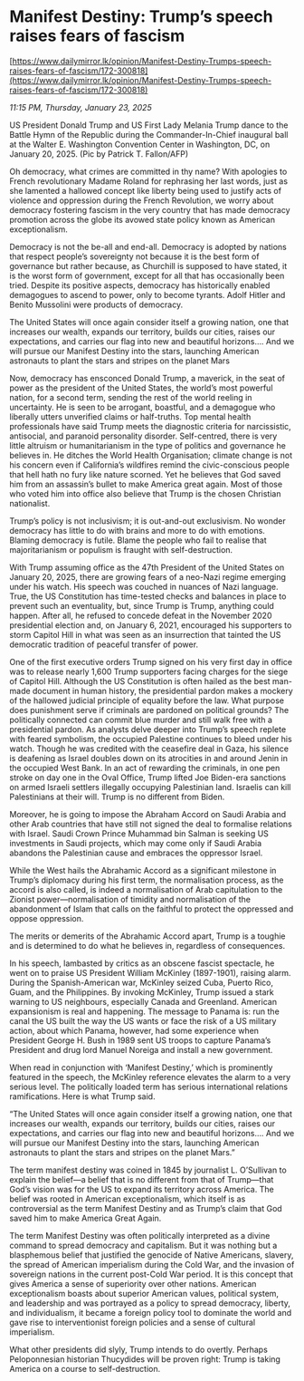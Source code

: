 # Manifest Destiny: Trump’s speech raises fears of fascism

[https://www.dailymirror.lk/opinion/Manifest-Destiny-Trumps-speech-raises-fears-of-fascism/172-300818](https://www.dailymirror.lk/opinion/Manifest-Destiny-Trumps-speech-raises-fears-of-fascism/172-300818)

*11:15 PM, Thursday, January 23, 2025*

US President Donald Trump and US First Lady Melania Trump dance to the Battle Hymn of the Republic during the Commander-In-Chief inaugural ball at the Walter E. Washington Convention Center in Washington, DC, on January 20, 2025. (Pic by Patrick T. Fallon/AFP)

Oh democracy, what crimes are committed in thy name? With apologies to French revolutionary Madame Roland for rephrasing her last words, just as she lamented a hallowed concept like liberty being used to justify acts of violence and oppression during the French Revolution, we worry about democracy fostering fascism in the very country that has made democracy promotion across the globe its avowed state policy known as American exceptionalism.

Democracy is not the be-all and end-all. Democracy is adopted by nations that respect people’s sovereignty not because it is the best form of governance but rather because, as Churchill is supposed to have stated, it is the worst form of government, except for all that has occasionally been tried. Despite its positive aspects, democracy has historically enabled demagogues to ascend to power, only to become tyrants. Adolf Hitler and Benito Mussolini were products of democracy.

The United States will once again consider itself a growing nation, one that increases our wealth, expands our territory, builds our cities, raises our expectations, and carries our flag into new and beautiful horizons…. And we will pursue our Manifest Destiny into the stars, launching American astronauts to plant the stars and stripes on the planet Mars

Now, democracy has ensconced Donald Trump, a maverick, in the seat of power as the president of the United States, the world’s most powerful nation, for a second term, sending the rest of the world reeling in uncertainty. He is seen to be arrogant, boastful, and a demagogue who liberally utters unverified claims or half-truths. Top mental health professionals have said Trump meets the diagnostic criteria for narcissistic, antisocial, and paranoid personality disorder. Self-centred, there is very little altruism or humanitarianism in the type of politics and governance he believes in. He ditches the World Health Organisation; climate change is not his concern even if California’s wildfires remind the civic-conscious people that hell hath no fury like nature scorned. Yet he believes that God saved him from an assassin’s bullet to make America great again. Most of those who voted him into office also believe that Trump is the chosen Christian nationalist.

Trump’s policy is not inclusivism; it is out-and-out exclusivism. No wonder democracy has little to do with brains and more to do with emotions. Blaming democracy is futile. Blame the people who fail to realise that majoritarianism or populism is fraught with self-destruction.

With Trump assuming office as the 47th President of the United States on January 20, 2025, there are growing fears of a neo-Nazi regime emerging under his watch. His speech was couched in nuances of Nazi language. True, the US Constitution has time-tested checks and balances in place to prevent such an eventuality, but, since Trump is Trump, anything could happen. After all, he refused to concede defeat in the November 2020 presidential election and, on January 6, 2021, encouraged his supporters to storm Capitol Hill in what was seen as an insurrection that tainted the US democratic tradition of peaceful transfer of power.

One of the first executive orders Trump signed on his very first day in office was to release nearly 1,600 Trump supporters facing charges for the siege of Capitol Hill. Although the US Constitution is often hailed as the best man-made document in human history, the presidential pardon makes a mockery of the hallowed judicial principle of equality before the law. What purpose does punishment serve if criminals are pardoned on political grounds? The politically connected can commit blue murder and still walk free with a presidential pardon. As analysts delve deeper into Trump’s speech replete with feared symbolism, the occupied Palestine continues to bleed under his watch. Though he was credited with the ceasefire deal in Gaza, his silence is deafening as Israel doubles down on its atrocities in and around Jenin in the occupied West Bank. In an act of rewarding the criminals, in one pen stroke on day one in the Oval Office, Trump lifted Joe Biden-era sanctions on armed Israeli settlers illegally occupying Palestinian land. Israelis can kill Palestinians at their will. Trump is no different from Biden.

Moreover, he is going to impose the Abraham Accord on Saudi Arabia and other Arab countries that have still not signed the deal to formalise relations with Israel. Saudi Crown Prince Muhammad bin Salman is seeking US investments in Saudi projects, which may come only if Saudi Arabia abandons the Palestinian cause and embraces the oppressor Israel.

While the West hails the Abrahamic Accord as a significant milestone in Trump’s diplomacy during his first term, the normalisation process, as the accord is also called, is indeed a normalisation of Arab capitulation to the Zionist power—normalisation of timidity and normalisation of the abandonment of Islam that calls on the faithful to protect the oppressed and oppose oppression.

The merits or demerits of the Abrahamic Accord apart, Trump is a toughie and is determined to do what he believes in, regardless of consequences.

In his speech, lambasted by critics as an obscene fascist spectacle, he went on to praise US President William McKinley (1897-1901), raising alarm. During the Spanish-American war, McKinley seized Cuba, Puerto Rico, Guam, and the Philippines. By invoking McKinley, Trump issued a stark warning to US neighbours, especially Canada and Greenland. American expansionism is real and happening. The message to Panama is: run the canal the US built the way the US wants or face the risk of a US military action, about which Panama, however, had some experience when President George H. Bush in 1989 sent US troops to capture Panama’s President and drug lord Manuel Noreiga and install a new government.

When read in conjunction with ‘Manifest Destiny,’ which is prominently featured in the speech, the McKinley reference elevates the alarm to a very serious level. The politically loaded term has serious international relations ramifications. Here is what Trump said.

“The United States will once again consider itself a growing nation, one that increases our wealth, expands our territory, builds our cities, raises our expectations, and carries our flag into new and beautiful horizons…. And we will pursue our Manifest Destiny into the stars, launching American astronauts to plant the stars and stripes on the planet Mars.”

The term manifest destiny was coined in 1845 by journalist L. O’Sullivan to explain the belief—a belief that is no different from that of Trump—that God’s vision was for the US to expand its territory across America. The belief was rooted in American exceptionalism, which itself is as controversial as the term Manifest Destiny and as Trump’s claim that God saved him to make America Great Again.

The term Manifest Destiny was often politically interpreted as a divine command to spread democracy and capitalism. But it was nothing but a blasphemous belief that justified the genocide of Native Americans, slavery, the spread of American imperialism during the Cold War, and the invasion of sovereign nations in the current post-Cold War period. It is this concept that gives America a sense of superiority over other nations. American exceptionalism boasts about superior American values, political system, and leadership and was portrayed as a policy to spread democracy, liberty, and individualism, it became a foreign policy tool to dominate the world and gave rise to interventionist foreign policies and a sense of cultural imperialism.

What other presidents did slyly, Trump intends to do overtly. Perhaps Peloponnesian historian Thucydides will be proven right: Trump is taking America on a course to self-destruction.

